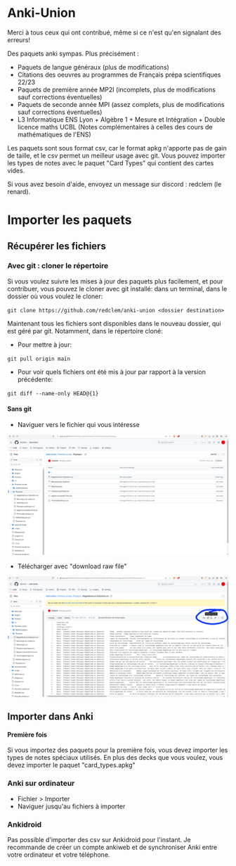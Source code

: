 # Anki-Union

Merci à tous ceux qui ont contribué, même si ce n'est qu'en signalant des erreurs!

Des paquets anki sympas.
Plus précisément :
- Paquets de langue généraux (plus de modifications)
- Citations des oeuvres au programmes de Français prépa scientifiques 22/23
- Paquets de première année MP2I (incomplets, plus de modifications sauf corrections éventuelles)
- Paquets de seconde année MPI (assez complets, plus de modifications sauf corrections éventuelles)
- L3 Informatique ENS Lyon + Algèbre 1 + Mesure et Intégration + Double licence maths UCBL (Notes complémentaires à celles des cours de mathématiques de l'ENS)

Les paquets sont sous format csv, car le format apkg n'apporte pas de gain de taille, et le csv permet un meilleur usage avec git.
Vous pouvez importer les types de notes avec le paquet "Card Types" qui contient des cartes vides.

Si vous avez besoin d'aide, envoyez un message sur discord : redclem (le renard).

# Importer les paquets

## Récupérer les fichiers

### Avec git : cloner le répertoire

Si vous voulez suivre les mises à jour des paquets plus facilement, et pour contribuer,  vous pouvez le cloner avec git installé: dans un terminal, dans le dossier où vous voulez le cloner:

`git clone https://github.com/redclem/anki-union <dossier destination>`

Maintenant tous les fichiers sont disponibles dans le nouveau dossier, qui est géré par git.
Notamment, dans le répertoire cloné:

- Pour mettre à jour:

`git pull origin main`

- Pour voir quels fichiers ont été mis à jour par rapport à la version précédente:

`git diff --name-only HEAD@{1}`

#### Sans git

- Naviguer vers le fichier qui vous intéresse

![](https://github.com/Redclem/Anki-Union/blob/main/README_data/download_screen_0.png?raw=true)

- Télécharger avec "download raw file"

![](https://github.com/Redclem/Anki-Union/blob/main/README_data/download_screen_1.png?raw=true)

## Importer dans Anki

#### Première fois

Si vous importez des paquets pour la première fois, vous devez importer les types de notes spéciaux utilisés. En plus des decks que vous voulez, vous devez importer le paquet "card_types.apkg"

### Anki sur ordinateur

- Fichier > Importer
- Naviguer jusqu'au fichiers à importer

### Ankidroid

Pas possible d'importer des csv sur Ankidroid pour l'instant. Je recommande de créer un compte ankiweb et de synchroniser Anki entre votre ordinateur et votre téléphone.




